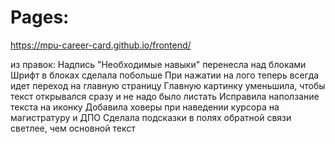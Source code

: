 # Pages:

https://mpu-career-card.github.io/frontend/


из правок:
Надпись "Необходимые навыки" перенесла над блоками
Шрифт в блоках сделала побольше
При нажатии на лого теперь всегда идет переход на главную страницу
Главную картинку уменьшила, чтобы текст открывался сразу и не надо было листать
Исправила наползание текста на иконку
Добавила ховеры при наведении курсора на магистратуру и ДПО
Сделала подсказки в полях обратной связи светлее, чем основной текст

